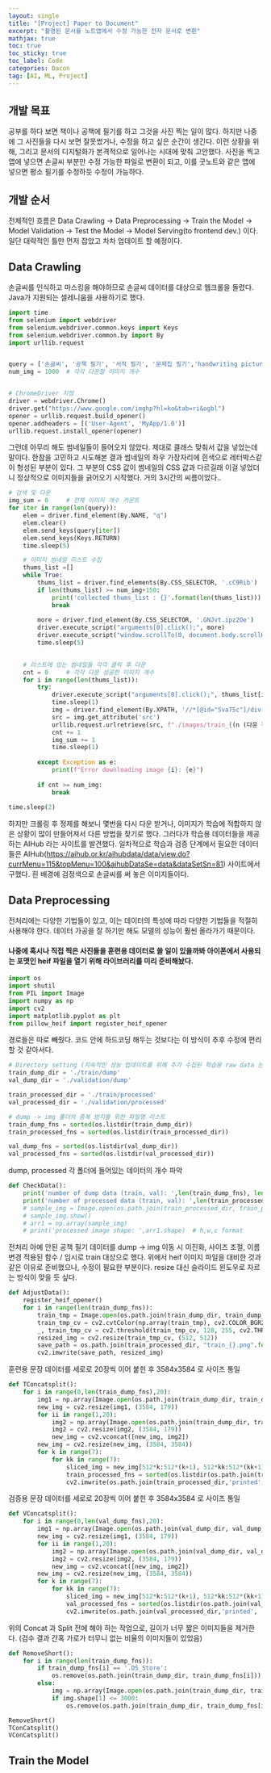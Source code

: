 ```yaml
---
layout: single
title: "[Project] Paper to Document"
excerpt: "촬영된 문서를 노트앱에서 수정 가능한 전자 문서로 변환"
mathjax: true
toc: true
toc_sticky: true
toc_label: Code
categories: Dacon
tag: [AI, ML, Project]
---
```



## 개발 목표
공부를 하다 보면 책이나 공책에 필기를 하고 그것을 사진 찍는 일이 많다. 하지만 나중에 그 사진들을 다시 보면 잘못썼거나, 수정을 하고 싶은 순간이 생긴다. 이런 상황을 위해, 그리고 문서의 디지털화가 본격적으로 일어나는 시대에 맞춰 고안했다. 사진을 찍고 앱에 넣으면 손글씨 부분만 수정 가능한 파일로 변환이 되고, 이를 굿노트와 같은 앱에 넣으면 평소 필기를 수정하듯 수정이 가능하다.


## 개발 순서
전체적인 흐름은 Data Crawling -> Data Preprocessing -> Train the Model -> Model Validation -> Test the Model -> Model Serving(to frontend dev.) 이다. 일단 대략적인 틀만 먼저 잡았고 차차 업데이트 할 예정이다.


## Data Crawling
손글씨를 인식하고 마스킹을 해야하므로 손글씨 데이터를 대상으로 웹크롤을 돌렸다. Java가 지원되는 셀레니움을 사용하기로 했다.

```python
import time
from selenium import webdriver
from selenium.webdriver.common.keys import Keys
from selenium.webdriver.common.by import By
import urllib.request


query = ['손글씨', '공책 필기', '서적 필기', '문제집 필기','handwriting picture']
num_img = 1000  # 각각 다운할 이미지 개수


# ChromeDriver 지정
driver = webdriver.Chrome()
driver.get("https://www.google.com/imghp?hl=ko&tab=ri&ogbl")
opener = urllib.request.build_opener()
opener.addheaders = [('User-Agent', 'MyApp/1.0')]
urllib.request.install_opener(opener)
```

그런데 아무리 해도 썸네일들이 들어오지 않았다. 제대로 클래스 맞춰서 값을 넣었는데 말이다.
한참을 고민하고 시도해본 결과 썸네일의 좌우 가장자리에 흰색으로 레터박스같이 형성된 부분이 있다. 그 부분의 CSS 값이 썸네일의 CSS 값과 다르길래 이걸 넣었더니 정상적으로 이미지들을 긁어오기 시작했다. 거의 3시간의 씨름이었다..

```python
# 검색 및 다운
img_sum = 0     # 전체 이미지 개수 카운트
for iter in range(len(query)):
    elem = driver.find_element(By.NAME, "q")
    elem.clear()
    elem.send_keys(query[iter])
    elem.send_keys(Keys.RETURN)
    time.sleep(5)

    # 이미지 썸네일 리스트 수집
    thums_list =[]
    while True:
        thums_list = driver.find_elements(By.CSS_SELECTOR, '.cC9Rib') 
        if len(thums_list) >= num_img+150:
            print('collected thums_list : {}'.format(len(thums_list)))
            break
        
        more = driver.find_element(By.CSS_SELECTOR, '.GNJvt.ipz2Oe')
        driver.execute_script("arguments[0].click();", more)
        driver.execute_script("window.scrollTo(0, document.body.scrollHeight);")
        time.sleep(5)
    

    # 리스트에 있는 썸네일들 각각 클릭 후 다운
    cnt = 0     # 각각 다운 성공한 이미지 개수
    for i in range(len(thums_list)):
        try:
            driver.execute_script("arguments[0].click();", thums_list[i])
            time.sleep(1)
            img = driver.find_element(By.XPATH, '//*[@id="Sva75c"]/div[2]/div[2]/div/div[2]/c-wiz/div/div[3]/div[1]/a/img[1]')
            src = img.get_attribute('src')    
            urllib.request.urlretrieve(src, f"./images/train_{(n (다운 진행상황에 맞춰 0 이나 500 으로)+img_sum):04d}.png")
            cnt += 1
            img_sum += 1
            time.sleep(1)
            
        except Exception as e:
            print(f"Error downloading image {i}: {e}")
        
        if cnt >= num_img:
            break
        
time.sleep(2)
```

하지만 크롤링 후 정제를 해보니 몇번을 다시 다운 받거나, 이미지가 학습에 적합하지 않은 상황이 많이 만들어져서 다른 방법을 찾기로 했다.
그러다가 학습용 데이터들을 제공하는 AIHub 라는 사이트를 발견했다. 일차적으로 학습과 검증 단계에서 필요한 데이터들은 AIHub(https://aihub.or.kr/aihubdata/data/view.do?currMenu=115&topMenu=100&aihubDataSe=data&dataSetSn=81) 사이트에서 구했다. 흰 배경에 검정색으로 손글씨를 써 놓은 이미지들이다.


## Data Preprocessing
전처리에는 다양한 기법들이 있고, 이는 데이터의 특성에 따라 다양한 기법들을 적절히 사용해야 한다. 데이터 가공을 잘 하기만 해도 모델의 성능이 훨씬 올라가기 때문이다.

#### 나중에 혹시나 직접 찍은 사진들을 훈련용 데이터로 쓸 일이 있을까봐 아이폰에서 사용되는 포맷인 heif 파일을 열기 위해 라이브러리를 미리 준비해놨다.
```python
import os
import shutil
from PIL import Image
import numpy as np
import cv2
import matplotlib.pyplot as plt
from pillow_heif import register_heif_opener
```

경로들은 따로 빼줬다. 코드 안에 하드코딩 해두는 것보다는 이 방식이 추후 수정에 편리할 것 같아서다.
```python
# Directory setting (지속적인 성능 업데이트를 위해 추가 수집된 학습용 raw data 는 dump로 들어가고, resize 한 후 processed 폴더로 이동)
train_dump_dir = './train/dump'
val_dump_dir = './validation/dump'

train_processed_dir = './train/processed'
val_processed_dir = './validation/processed'

# dump -> img 폴더의 중복 방지를 위한 파일명 리스트
train_dump_fns = sorted(os.listdir(train_dump_dir))
train_processed_fns = sorted(os.listdir(train_processed_dir))

val_dump_fns = sorted(os.listdir(val_dump_dir))
val_processed_fns = sorted(os.listdir(val_processed_dir))
```

dump, processed 각 폴더에 들어있는 데이터의 개수 파악
```python
def CheckData():
    print('number of dump data (train, val): ',len(train_dump_fns), len(val_dump_fns))
    print('number of processed data (train, val): ',len(train_processed_fns), len(val_processed_fns))
    # sample_img = Image.open(os.path.join(train_processed_dir, train_processed_fns[0]))
    # sample_img.show()
    # arr1 = np.array(sample_img)
    # print('processed image shape: ',arr1.shape)  # h,w,c format
```

전처리 아예 안된 공책 필기 데이터를 dump -> img 이동 시 이진화, 사이즈 조절, 이름 변경 적용된 함수 / 임시로 train 대상으로 했다.
위에서 heif 이미지 파일을 대비한 것과 같은 이유로 준비했으나, 수정이 필요한 부분이다. resize 대신 슬라이드 윈도우로 자르는 방식이 맞을 듯 싶다.
```python
def AdjustData():
    register_heif_opener()
    for i in range(len(train_dump_fns)):
        train_tmp = Image.open(os.path.join(train_dump_dir, train_dump_fns[i]))
        train_tmp_cv = cv2.cvtColor(np.array(train_tmp), cv2.COLOR_BGR2GRAY)
        _, train_tmp_cv = cv2.threshold(train_tmp_cv, 128, 255, cv2.THRESH_BINARY)
        resized_img = cv2.resize(train_tmp_cv, (512, 512))
        save_path = os.path.join(train_processed_dir, "train_{}.png".format(i+len(train_processed_fns)))
        cv2.imwrite(save_path, resized_img)
```     

훈련용 문장 데이터를 세로로 20장씩 이어 붙힌 후 3584x3584 로 사이즈 통일
```python
def TConcatsplit():
    for i in range(0,len(train_dump_fns),20):
        img1 = np.array(Image.open(os.path.join(train_dump_dir, train_dump_fns[i])))
        new_img = cv2.resize(img1, (3584, 179))
        for ii in range(1,20):
            img2 = np.array(Image.open(os.path.join(train_dump_dir, train_dump_fns[i+ii])))
            img2 = cv2.resize(img2, (3584, 179))
            new_img = cv2.vconcat([new_img, img2])
        new_img = cv2.resize(new_img, (3584, 3584))
        for k in range(7):
            for kk in range(7):
                sliced_img = new_img[512*k:512*(k+1), 512*kk:512*(kk+1)]
                train_processed_fns = sorted(os.listdir(os.path.join(train_processed_dir, 'printed')))
                cv2.imwrite(os.path.join(train_processed_dir,'printed', 'train_{}.png'.format(len(train_processed_fns))), sliced_img)
```

검증용 문장 데이터를 세로로 20장씩 이어 붙힌 후 3584x3584 로 사이즈 통일
```python
def VConcatsplit():
    for i in range(0,len(val_dump_fns),20):
        img1 = np.array(Image.open(os.path.join(val_dump_dir, val_dump_fns[i])))
        new_img = cv2.resize(img1, (3584, 179))
        for ii in range(1,20):
            img2 = np.array(Image.open(os.path.join(val_dump_dir, val_dump_fns[i+ii])))
            img2 = cv2.resize(img2, (3584, 179))
            new_img = cv2.vconcat([new_img, img2])
        new_img = cv2.resize(new_img, (3584, 3584))
        for k in range(7):
            for kk in range(7):
                sliced_img = new_img[512*k:512*(k+1), 512*kk:512*(kk+1)]
                val_processed_fns = sorted(os.listdir(os.path.join(val_processed_dir, 'printed')))
                cv2.imwrite(os.path.join(val_processed_dir,'printed', 'val_{}.png'.format(len(val_processed_fns))), sliced_img)
```

위의 Concat 과 Split 전에 해야 하는 작업으로, 길이가 너무 짧은 이미지들을 제거한다. (검수 결과 간혹 가로가 터무니 없는 비율의 이미지들이 있었음)
```python
def RemoveShort():
    for i in range(len(train_dump_fns)):
        if train_dump_fns[i] == '.DS_Store':
            os.remove(os.path.join(train_dump_dir, train_dump_fns[i]))
        else:
            img = np.array(Image.open(os.path.join(train_dump_dir, train_dump_fns[i])))
            if img.shape[1] <= 3000:
                os.remove(os.path.join(train_dump_dir, train_dump_fns[i]))
```

```python
RemoveShort()
TConCatsplit()
VConCatsplit()
```

## Train the Model
